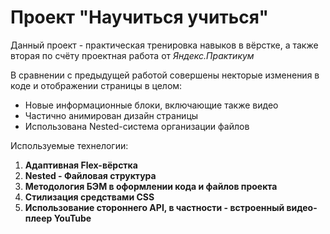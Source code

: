 # Проект "Научиться учиться"
Данный проект - практическая тренировка навыков в вёрстке, а также вторая по счёту проектная работа от _Яндекс.Практикум_ 
   
В сравнении с предыдущей работой совершены некторые изменения в коде и отображении страницы в целом:  
* Новые информационные блоки, включающие также видео  
* Частично анимирован дизайн страницы  
* Использована Nested-система организации файлов  
  
Используемые технелогии:
1. **Адаптивная Flex-вёрстка**
2. **Nested - Файловая структура**
3. **Методология БЭМ в оформлении кода и файлов проекта**
4. **Стилизация средствами CSS**
5. **Использование стороннего API, в частности - встроенный видео-плеер YouTube**

